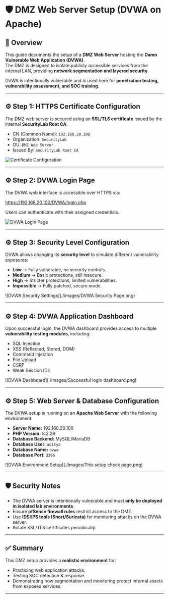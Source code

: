 # 🛡️ DMZ Web Server Setup (DVWA on Apache)

## 📌 Overview
This guide documents the setup of a **DMZ Web Server** hosting the **Damn Vulnerable Web Application (DVWA)**.  
The DMZ is designed to isolate publicly accessible services from the internal LAN, providing **network segmentation and layered security**.  

DVWA is intentionally vulnerable and is used here for **penetration testing, vulnerability assessment, and SOC training**.

---

## ⚙️ Step 1: HTTPS Certificate Configuration

The DMZ web server is secured using an **SSL/TLS certificate** issued by the internal **SecurityLab Root CA**.  

* CN (Common Name): `192.168.20.100`  
* Organization: `SecurityLab`  
* OU: `DMZ Web Server`  
* Issued By: `SecurityLab Root CA`  

![Certificate Configuration](./images/Certificate_HTTPS.png)

---

## ⚙️ Step 2: DVWA Login Page

The DVWA web interface is accessible over HTTPS via:  



https://192.168.20.100/DVWA/login.php



Users can authenticate with their assigned credentials.  

![DVWA Login Page](./images/DMZ_Login_page.png)

---

## ⚙️ Step 3: Security Level Configuration

DVWA allows changing its **security level** to simulate different vulnerability exposures:  

- **Low** → Fully vulnerable, no security controls.  
- **Medium** → Basic protections, still insecure.  
- **High** → Stricter protections, limited vulnerabilities.  
- **Impossible** → Fully patched, secure mode.  

![DVWA Security Settings](./images/DVWA Security Page.png)

---

## ⚙️ Step 4: DVWA Application Dashboard

Upon successful login, the DVWA dashboard provides access to multiple **vulnerability testing modules**, including:  

- SQL Injection  
- XSS (Reflected, Stored, DOM)  
- Command Injection  
- File Upload  
- CSRF  
- Weak Session IDs  

![DVWA Dashboard](./images/Successful login dashboard.png)

---

## ⚙️ Step 5: Web Server & Database Configuration

The DVWA setup is running on an **Apache Web Server** with the following environment:  

* **Server Name:** 192.168.20.100  
* **PHP Version:** 8.2.29  
* **Database Backend:** MySQL/MariaDB  
* **Database User:** `aditya`  
* **Database Name:** `dvwa`  
* **Database Port:** `3306`  

![DVWA Environment Setup](./images/This setup check page.png)

---

## 🛡️ Security Notes

* The DVWA server is intentionally vulnerable and must **only be deployed in isolated lab environments**.  
* Ensure **pfSense firewall rules** restrict access to the DMZ.  
* Use **IDS/IPS tools (Snort/Suricata)** for monitoring attacks on the DVWA server.  
* Rotate SSL/TLS certificates periodically.  

---

## ✅ Summary

This DMZ setup provides a **realistic environment** for:  
- Practicing web application attacks.  
- Testing SOC detection & response.  
- Demonstrating how segmentation and monitoring protect internal assets from exposed services.

---
